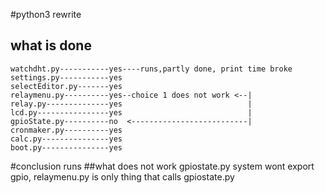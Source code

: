 #python3 rewrite
## what is done
    watchdht.py-----------yes----runs,partly done, print time broke
    settings.py-----------yes
    selectEditor.py-------yes
    relaymenu.py----------yes--choice 1 does not work <--| 
    relay.py--------------yes                            | 
    lcd.py----------------yes                            |
    gpioState.py----------no  <--------------------------|
    cronmaker.py----------yes
    calc.py---------------yes
    boot.py---------------yes

#conclusion 
    runs 
##what does not work
    gpiostate.py system wont export gpio, relaymenu.py is only thing that calls gpiostate.py
